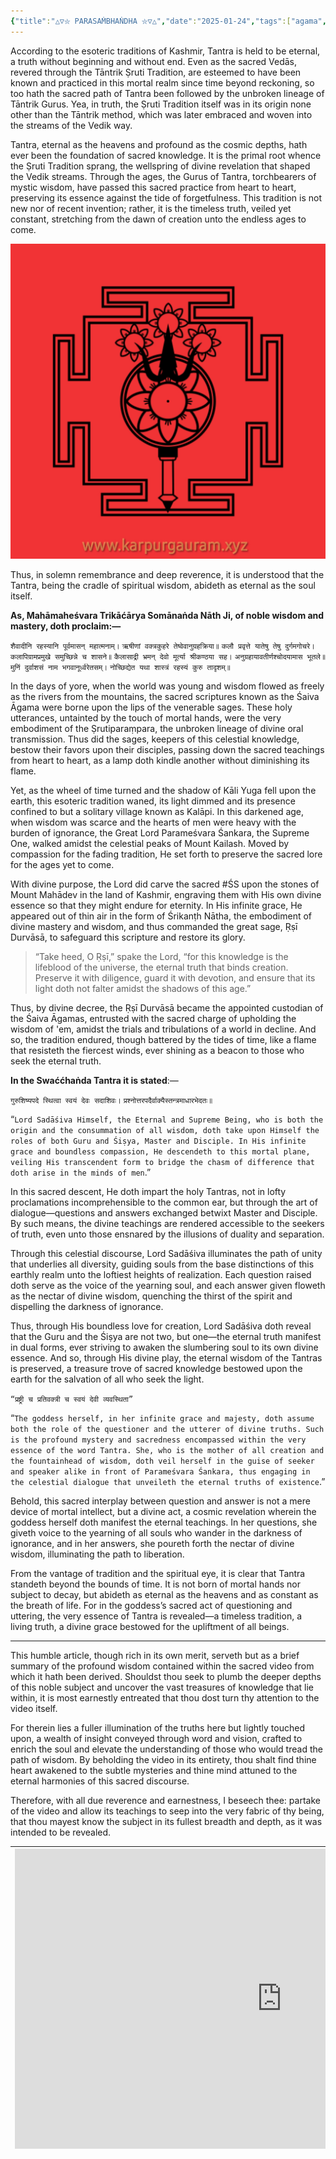 ```yaml
---
{"title":"△▽⛥ PARASAṀBHAṄDHA ⛥▽△","date":"2025-01-24","tags":["agama","parasambandha","guru","shishya","master","disciple","shiva","shakti","origin","articles"],"publish":true,"path":"shiva-shakti/parasambandha.md","permalink":"/Shiva-Shakti/parasambandha/","PassFrontmatter":true,"created":"2025-04-09T13:53:45.604+05:30","updated":"2025-04-09T01:22:08.000+05:30"}
---
```



According to the esoteric traditions of Kashmir, Tantra is held to be eternal, a truth without beginning and without end. Even as the sacred Vedās, revered through the Tāntrik Ṣruti Tradition, are esteemed to have been known and practiced in this mortal realm since time beyond reckoning, so too hath the sacred path of Tantra been followed by the unbroken lineage of Tāntrik Gurus. Yea, in truth, the Ṣruti Tradition itself was in its origin none other than the Tāntrik method, which was later embraced and woven into the streams of the Vedik way.

Tantra, eternal as the heavens and profound as the cosmic depths, hath ever been the foundation of sacred knowledge. It is the primal root whence the Ṣruti Tradition sprang, the wellspring of divine revelation that shaped the Vedik streams. Through the ages, the Gurus of Tantra, torchbearers of mystic wisdom, have passed this sacred practice from heart to heart, preserving its essence against the tide of forgetfulness. This tradition is not new nor of recent invention; rather, it is the timeless truth, veiled yet constant, stretching from the dawn of creation unto the endless ages to come.

![images/SquareQuick_2025117221127364.jpg](../images/SquareQuick_2025117221127364.jpg)

Thus, in solemn remembrance and deep reverence, it is understood that the Tantra, being the cradle of spiritual wisdom, abideth as eternal as the soul itself.

**As, Mahāmaheśvara Trikāćārya Somānaṅda Nāth Ji, of noble wisdom and mastery, doth proclaim:—**


`शैवादीनि रहस्यानि पूर्वमासन् महात्मनाम्।` 
`ऋषीणां वक्त्रकुहरे तेष्वेवानुग्रहक्रिया॥`
`कलौ प्रवृत्ते यातेषु तेषु दुर्गमगोचरे।` 
`कलापिग्रामप्रमुखे समुच्छिन्ने च शासने॥` 
`कैलासाद्री भ्रमन् देवो मूर्त्या श्रीकण्ठया सह।` 
`अनुग्रहायावतीर्णश्चोदयामास भूतले॥` 
`मुनिं दुर्वाशसं नाम भगवानूर्ध्वरेतसम्।` 
`नोच्छिद्येत यथा शास्त्रं रहस्यं कुरु तादृशम्॥`

In the days of yore, when the world was young and wisdom flowed as freely as the rivers from the mountains, the sacred scriptures known as the Śaiva Āgama were borne upon the lips of the venerable sages. These holy utterances, untainted by the touch of mortal hands, were the very embodiment of the Ṣrutiparaṃpara, the unbroken lineage of divine oral transmission. Thus did the sages, keepers of this celestial knowledge, bestow their favors upon their disciples, passing down the sacred teachings from heart to heart, as a lamp doth kindle another without diminishing its flame.

Yet, as the wheel of time turned and the shadow of Kāli Yuga fell upon the earth, this esoteric tradition waned, its light dimmed and its presence confined to but a solitary village known as Kalāpi. In this darkened age, when wisdom was scarce and the hearts of men were heavy with the burden of ignorance, the Great Lord Parameśvara Śankara, the Supreme One, walked amidst the celestial peaks of Mount Kailash. Moved by compassion for the fading tradition, He set forth to preserve the sacred lore for the ages yet to come.

With divine purpose, the Lord did carve the sacred #ŚS upon the stones of Mount Mahādev in the land of Kashmir, engraving them with His own divine essence so that they might endure for eternity. In His infinite grace, He appeared out of thin air in the form of Śrikanṭh Nātha, the embodiment of divine mastery and wisdom, and thus commanded the great sage, Ṛṣī Durvāsā, to safeguard this scripture and restore its glory.

> “Take heed, O Ṛṣī,” spake the Lord, “for this knowledge is the lifeblood of the universe, the eternal truth that binds creation. Preserve it with diligence, guard it with devotion, and ensure that its light doth not falter amidst the shadows of this age.”

Thus, by divine decree, the Ṛṣī Durvāsā became the appointed custodian of the Śaiva Āgamas, entrusted with the sacred charge of upholding the wisdom of 'em, amidst the trials and tribulations of a world in decline. And so, the tradition endured, though battered by the tides of time, like a flame that resisteth the fiercest winds, ever shining as a beacon to those who seek the eternal truth.

**In the Swaććhaṅda Tantra it is stated**:—

`गुरुशिष्यपदे स्थित्वा स्वयं देवः सदाशिवः।` 
`प्रश्नोत्तरपदैर्वाक्यैस्तन्त्रमाधारभेदतः॥`

 “`Lord Sadāśiva Himself, the Eternal and Supreme Being, who is both the origin and the consummation of all wisdom, doth take upon Himself the roles of both Guru and Śiṣya, Master and Disciple. In His infinite grace and boundless compassion, He descendeth to this mortal plane, veiling His transcendent form to bridge the chasm of difference that doth arise in the minds of men`.”

In this sacred descent, He doth impart the holy Tantras, not in lofty proclamations incomprehensible to the common ear, but through the art of dialogue—questions and answers exchanged betwixt Master and Disciple. By such means, the divine teachings are rendered accessible to the seekers of truth, even unto those ensnared by the illusions of duality and separation.

Through this celestial discourse, Lord Sadāśiva illuminates the path of unity that underlies all diversity, guiding souls from the base distinctions of this earthly realm unto the loftiest heights of realization. Each question raised doth serve as the voice of the yearning soul, and each answer given floweth as the nectar of divine wisdom, quenching the thirst of the spirit and dispelling the darkness of ignorance.

Thus, through His boundless love for creation, Lord Sadāśiva doth reveal that the Guru and the Śiṣya are not two, but one—the eternal truth manifest in dual forms, ever striving to awaken the slumbering soul to its own divine essence. And so, through His divine play, the eternal wisdom of the Tantras is preserved, a treasure trove of sacred knowledge bestowed upon the earth for the salvation of all who seek the light.

`“प्रष्ट्री च प्रतिवक्त्री च स्वयं देवी व्यवस्थिता”`

 “`The goddess herself, in her infinite grace and majesty, doth assume both the role of the questioner and the utterer of divine truths. Such is the profound mystery and sacredness encompassed within the very essence of the word Tantra. She, who is the mother of all creation and the fountainhead of wisdom, doth veil herself in the guise of seeker and speaker alike in front of Parameśvara Śankara, thus engaging in the celestial dialogue that unveileth the eternal truths of existence`.”

Behold, this sacred interplay between question and answer is not a mere device of mortal intellect, but a divine act, a cosmic revelation wherein the goddess herself doth manifest the eternal teachings. In her questions, she giveth voice to the yearning of all souls who wander in the darkness of ignorance, and in her answers, she poureth forth the nectar of divine wisdom, illuminating the path to liberation.

From the vantage of tradition and the spiritual eye, it is clear that Tantra standeth beyond the bounds of time. It is not born of mortal hands nor subject to decay, but abideth as eternal as the heavens and as constant as the breath of life. For in the goddess’s sacred act of questioning and uttering, the very essence of Tantra is revealed—a timeless tradition, a living truth, a divine grace bestowed for the upliftment of all beings.

---------------------------------

This humble article, though rich in its own merit, serveth but as a brief summary of the profound wisdom contained within the sacred video from which it hath been derived. Shouldst thou seek to plumb the deeper depths of this noble subject and uncover the vast treasures of knowledge that lie within, it is most earnestly entreated that thou dost turn thy attention to the video itself.

For therein lies a fuller illumination of the truths here but lightly touched upon, a wealth of insight conveyed through word and vision, crafted to enrich the soul and elevate the understanding of those who would tread the path of wisdom. By beholding the video in its entirety, thou shalt find thine heart awakened to the subtle mysteries and thine mind attuned to the eternal harmonies of this sacred discourse.

Therefore, with all due reverence and earnestness, I beseech thee: partake of the video and allow its teachings to seep into the very fabric of thy being, that thou mayest know the subject in its fullest breadth and depth, as it was intended to be revealed.

| <iframe width="853" height="480" src="https://www.youtube.com/embed/wxRiMXHFzaw" title="“गुरू–शिष्य” &amp; “शिव–शक्ती” &amp; “परसंबंध”「the secret of ‘diksha into trikamarga’ revealed」\| NAGKUMAR" frameborder="0" allow="accelerometer; autoplay; clipboard-write; encrypted-media; gyroscope; picture-in-picture; web-share" referrerpolicy="strict-origin-when-cross-origin" allowfullscreen></iframe> |
| ---------------------------------------------------------------------------------------------------------------------------------------------------------------------------------------------------------------------------------------------------------------------------------------------------------------------------------------------------------------------------------------------------------- |



